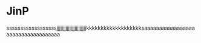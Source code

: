 # JinP 
ssssssssssssssssssjjjjjjjjjjjjjjjjjjjjjjjkkkkkkkkkkkkkkkkkkksaaaaaaaaaaaaaaaaaaaaaaaaaaaaaaaaaaa